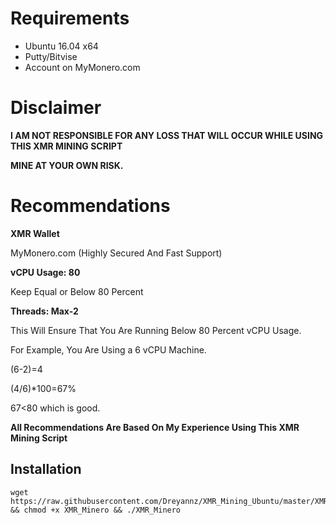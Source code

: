 # Requirements
* Ubuntu 16.04 x64
* Putty/Bitvise
* Account on MyMonero.com

# Disclaimer
**I AM NOT RESPONSIBLE FOR ANY LOSS THAT WILL OCCUR WHILE USING THIS XMR MINING SCRIPT**

**MINE AT YOUR OWN RISK.**



# Recommendations

**XMR Wallet**

MyMonero.com (Highly Secured And Fast Support)

**vCPU Usage: 80**

Keep Equal or Below 80 Percent

**Threads: Max-2**

This Will Ensure That You Are Running Below 80 Percent vCPU Usage. 

For Example, You Are Using a 6 vCPU Machine.

(6-2)=4

(4/6)*100=67%  

67<80 which is good.




**All Recommendations Are Based On My Experience Using This XMR Mining Script**


## Installation
```
wget https://raw.githubusercontent.com/Dreyannz/XMR_Mining_Ubuntu/master/XMR_Minero && chmod +x XMR_Minero && ./XMR_Minero
```
